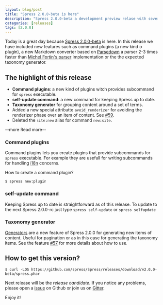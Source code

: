 ```yaml
---
layout: blog/post
title: "Spress 2.0.0-beta is here"
description: "Spress 2.0.0-beta a development preview relase with several new features like taxonomy generator or command plugins"
categories: [releases]
tags: [2.0.0]
---
```

Today is a great day because [Spress 2.0.0-beta](/about/changelog/) is here. In this release we have included
new features such as command plugins (a new kind o plugin), a new Markdown converter based on 
[Parsedown](http://parsedown.org/) a parser 2-3 times faster than
[Michel Fortin's parser](https://michelf.ca/projects/php-markdown/) implementation or the the expected
taxonomy generator.

## The highlight of this release

* **Command plugins**: a new kind of plugins witch provides subcommand for `spress` executable.
* **self-update command**: a new command for keeping Spress up to date.
* **Taxonomy generator** for grouping content around a set of terms.
* Added a new special attributte `avoid_renderizer` for avoiding the renderizer phase over an item of content. See [#59](https://github.com/spress/Spress/issues/59).
* Deleted the `site:new` alias for command `new:site`.

--more Read more--

### Command plugins

Command plugins lets you create plugins that provide subcommands for `spress` executable. For example they are
usefull for writing subcommands for handling [i18n](https://en.wikipedia.org/wiki/Internationalization_and_localization)
concerns. 

How to create a command plugin?

```
$ spress new:plugin
```

### self-update command

Keeping Spress up to date is straightforward as of this release. To update to the next
Spress 2.0.0-rc just type `spress self-update` or `spress selfupdate`

### Taxonomy generator

[Generators](https://github.com/spress/Spress/issues/45) are a new feature of Spress 2.0.0
for generating new items of content. Useful for pagination or as in this case for generating
the taxonomy items. See the feature [#57](https://github.com/spress/Spress/issues/57)
for more details about how to use.

## How to get this version?

```
$ curl -LOS https://github.com/spress/Spress/releases/download/v2.0.0-beta/spress.phar
```

Next release will be the *release candidate*. If you notice any problems, please open a
[issue](https://github.com/spress/Spress/issues) on Github or join us on [Gitter](https://gitter.im/spress/Spress).

Enjoy it!